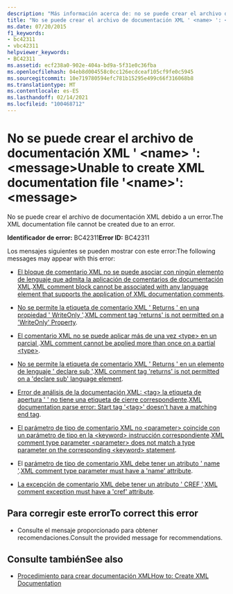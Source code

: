 ```yaml
---
description: "Más información acerca de: no se puede crear el archivo de documentación XML ' <name> ': <message>"
title: "No se puede crear el archivo de documentación XML ' <name> ': <message>"
ms.date: 07/20/2015
f1_keywords:
- bc42311
- vbc42311
helpviewer_keywords:
- BC42311
ms.assetid: ecf238a0-902e-404a-bd9a-5f31e0c36fba
ms.openlocfilehash: 04eb8d004558c0cc126ecdceaf105cf9fe0c5945
ms.sourcegitcommit: 10e719780594efc781b15295e499c66f316068b8
ms.translationtype: MT
ms.contentlocale: es-ES
ms.lasthandoff: 02/14/2021
ms.locfileid: "100468712"
---
```

# <a name="unable-to-create-xml-documentation-file-name-message"></a><span data-ttu-id="337e4-103">No se puede crear el archivo de documentación XML ' \<name> ': \<message></span><span class="sxs-lookup"><span data-stu-id="337e4-103">Unable to create XML documentation file '\<name>': \<message></span></span>

<span data-ttu-id="337e4-104">No se puede crear el archivo de documentación XML debido a un error.</span><span class="sxs-lookup"><span data-stu-id="337e4-104">The XML documentation file cannot be created due to an error.</span></span>  
  
 <span data-ttu-id="337e4-105">**Identificador de error:** BC42311</span><span class="sxs-lookup"><span data-stu-id="337e4-105">**Error ID:** BC42311</span></span>  
  
 <span data-ttu-id="337e4-106">Los mensajes siguientes se pueden mostrar con este error:</span><span class="sxs-lookup"><span data-stu-id="337e4-106">The following messages may appear with this error:</span></span>  
  
- <span data-ttu-id="337e4-107">[El bloque de comentario XML no se puede asociar con ningún elemento de lenguaje que admita la aplicación de comentarios de documentación XML](bc42312.md).</span><span class="sxs-lookup"><span data-stu-id="337e4-107">[XML comment block cannot be associated with any language element that supports the application of XML documentation comments](bc42312.md).</span></span>  
  
- <span data-ttu-id="337e4-108">[No se permite la etiqueta de comentario XML ' Returns ' en una propiedad ' WriteOnly '](bc42313.md).</span><span class="sxs-lookup"><span data-stu-id="337e4-108">[XML comment tag 'returns' is not permitted on a 'WriteOnly' Property](bc42313.md).</span></span>  
  
- <span data-ttu-id="337e4-109">[El comentario XML no se puede aplicar más de una vez \<type> en un parcial ](bc42314.md).</span><span class="sxs-lookup"><span data-stu-id="337e4-109">[XML comment cannot be applied more than once on a partial \<type>](bc42314.md).</span></span>  
  
- <span data-ttu-id="337e4-110">[No se permite la etiqueta de comentario XML ' Returns ' en un elemento de lenguaje ' declare sub '](bc42315.md).</span><span class="sxs-lookup"><span data-stu-id="337e4-110">[XML comment tag 'returns' is not permitted on a 'declare sub' language element](bc42315.md).</span></span>  
  
- <span data-ttu-id="337e4-111">[Error de análisis de la documentación XML: \<tag> la etiqueta de apertura ' ' no tiene una etiqueta de cierre correspondiente](bc42316.md).</span><span class="sxs-lookup"><span data-stu-id="337e4-111">[XML documentation parse error: Start tag '\<tag>' doesn't have a matching end tag](bc42316.md).</span></span>  
  
- <span data-ttu-id="337e4-112">[El parámetro de tipo de comentario XML no \<parameter> coincide con un parámetro de tipo en la \<keyword> instrucción correspondiente](bc42317.md).</span><span class="sxs-lookup"><span data-stu-id="337e4-112">[XML comment type parameter \<parameter> does not match a type parameter on the corresponding \<keyword> statement](bc42317.md).</span></span>  
  
- <span data-ttu-id="337e4-113">El [parámetro de tipo de comentario XML debe tener un atributo ' name '](bc42318.md).</span><span class="sxs-lookup"><span data-stu-id="337e4-113">[XML comment type parameter must have a 'name' attribute](bc42318.md).</span></span>  
  
- <span data-ttu-id="337e4-114">[La excepción de comentario XML debe tener un atributo ' CREF '](../language-reference/error-messages/xml-comment-exception-must-have-a-cref-attribute.md).</span><span class="sxs-lookup"><span data-stu-id="337e4-114">[XML comment exception must have a 'cref' attribute](../language-reference/error-messages/xml-comment-exception-must-have-a-cref-attribute.md).</span></span>  
  
## <a name="to-correct-this-error"></a><span data-ttu-id="337e4-115">Para corregir este error</span><span class="sxs-lookup"><span data-stu-id="337e4-115">To correct this error</span></span>  
  
- <span data-ttu-id="337e4-116">Consulte el mensaje proporcionado para obtener recomendaciones.</span><span class="sxs-lookup"><span data-stu-id="337e4-116">Consult the provided message for recommendations.</span></span>  
  
## <a name="see-also"></a><span data-ttu-id="337e4-117">Consulte también</span><span class="sxs-lookup"><span data-stu-id="337e4-117">See also</span></span>

- [<span data-ttu-id="337e4-118">Procedimiento para crear documentación XML</span><span class="sxs-lookup"><span data-stu-id="337e4-118">How to: Create XML Documentation</span></span>](../programming-guide/program-structure/how-to-create-xml-documentation.md)
